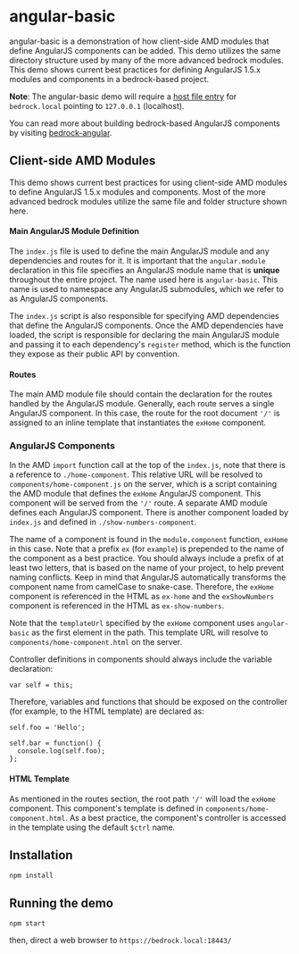 # angular-basic

angular-basic is a demonstration of how client-side AMD modules that define
AngularJS components can be added. This demo utilizes the same directory structure
used by many of the more advanced bedrock modules. This demo shows current best
practices for defining AngularJS 1.5.x modules and components in a bedrock-based project.

**Note**: The angular-basic demo will require a [host file entry][] for
`bedrock.local` pointing to `127.0.0.1` (localhost).

You can read more about building bedrock-based AngularJS components by visiting
[bedrock-angular][].

## Client-side AMD Modules

This demo shows current best practices for using client-side AMD modules to
define AngularJS 1.5.x modules and components. Most of the more advanced
bedrock modules utilize the same file and folder structure shown here.

#### Main AngularJS Module Definition

The `index.js` file is used to define the main AngularJS module and any
dependencies and routes for it. It is important that the `angular.module`
declaration in this file specifies an AngularJS module name that is **unique**
throughout the entire project. The name used here is `angular-basic`. This name
is used to namespace any AngularJS submodules, which we refer to as AngularJS
components.

The `index.js` script is also responsible for specifying AMD dependencies
that define the AngularJS components. Once the AMD dependencies have
loaded, the script is responsible for declaring the main AngularJS module
and passing it to each dependency's `register` method, which is the function
they expose as their public API by convention.

#### Routes

The main AMD module file should contain the declaration for the routes handled
by the AngularJS module. Generally, each route serves a single AngularJS
component. In this case, the route for the root document `'/'` is
assigned to an inline template that instantiates the `exHome` component.

### AngularJS Components

In the AMD `import` function call at the top of the `index.js`, note that there
is a reference to `./home-component`. This relative URL will be resolved to
`components/home-component.js` on the server, which is a script containing the
AMD module that defines the `exHome` AngularJS component. This component
will be served from the `'/'` route. A separate AMD module defines each
AngularJS component. There is another component loaded by `index.js` and
defined in `./show-numbers-component`.

The name of a component is found in the `module.component` function, `exHome` in this
case. Note that a prefix `ex` (for `example`) is prepended to the name of the
component as a best practice. You should always include a prefix of at least
two letters, that is based on the name of your project, to help prevent naming
conflicts. Keep in mind that AngularJS automatically transforms the
component name from camelCase to snake-case. Therefore, the `exHome`
component is referenced in the HTML as `ex-home` and the
`exShowNumbers` component is referenced in the HTML as `ex-show-numbers`.

Note that the `templateUrl` specified by the `exHome` component uses
`angular-basic` as the first element in the path. This template URL will resolve to `components/home-component.html` on
the server.

Controller definitions in components should always include the variable
declaration:

```
var self = this;
```

Therefore, variables and functions that should be exposed on the controller
(for example, to the HTML template) are declared as:

```
self.foo = 'Hello';

self.bar = function() {
  console.log(self.foo);
};
```

#### HTML Template

As mentioned in the routes section, the root path `'/'` will load the
`exHome` component. This component's template is defined in
`components/home-component.html`. As a best practice, the component's
controller is accessed in the template using the default `$ctrl` name.

## Installation

```
npm install
```

## Running the demo

```
npm start
```

then, direct a web browser to `https://bedrock.local:18443/`

[host file entry]:http://www.howtogeek.com/howto/27350/beginner-geek-how-to-edit-your-hosts-file/
[bedrock-angular]:https://github.com/digitalbazaar/bedrock-angular
